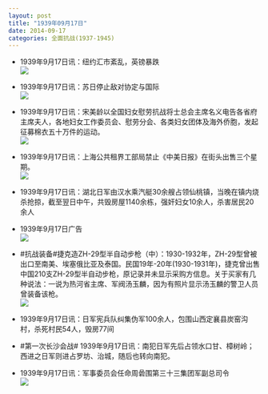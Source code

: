```yaml
---
layout: post
title: "1939年09月17日"
date: 2014-09-17
categories: 全面抗战(1937-1945)
---
```


<meta name="referrer" content="no-referrer" />

- 1939年9月17日讯：纽约汇市紊乱，英镑暴跌 <br/><img src="https://ww4.sinaimg.cn/large/aca367d8jw1ekftjeh1r0j208p0citaf.jpg" />

- 1939年9月17日讯：苏日停止敌对协定与国际 <br/><img src="https://ww4.sinaimg.cn/large/aca367d8jw1ekfrszi94ij20sl0ye4oo.jpg" />

- 1939年9月17日讯：宋美龄以全国妇女慰劳抗战将士总会主席名义电告各省府主席夫人，各地妇女工作委员会、慰劳分会、各类妇女团体及海外侨胞，发起征募棉衣五十万件的运动。 <br/><img src="https://ww3.sinaimg.cn/large/aca367d8jw1ekfq2zyqkgj206s08ct8n.jpg" />

- 1939年9月17日讯：上海公共租界工部局禁止《中美日报》在街头出售三个星期。 <br/><img src="https://ww4.sinaimg.cn/large/aca367d8jw1ekfhet5yb2j20z70qead8.jpg" />

- 1939年9月17日讯：湖北日军由汉水乘汽艇30余艘占领仙桃镇，当晚在镇内烧杀抢掠，截至翌日中午，共毁房屋1140余栋，强奸妇女10余人，杀害居民20余人 

- 1939年9月17日广告 <br/><img src="https://ww3.sinaimg.cn/large/aca367d8jw1ekfaghmgifj20p30h5dky.jpg" />

- #抗战装备#捷克造ZH-29型半自动步枪（中）：1930-1932年，ZH-29型曾被出口至南美、埃塞俄比亚及泰国。民国19年-20年(1930-1931年)，捷克曾出售中国210支ZH-29型半自动步枪，原记录并未显示采购方信息。关于买家有几种说法：一说为热河省主席、军阀汤玉麟，因为有照片显示汤玉麟的警卫人员曾装备该枪。 <br/><img src="https://ww1.sinaimg.cn/large/aca367d8jw1ekf8qmxdssj20hs0pcq99.jpg" />

- 1939年9月17日讯：日军宪兵队纠集伪军100余人，包围山西定襄县炭窑沟村，杀死村民54人，毁房77间 

- #第一次长沙会战# 1939年9月17日讯：南犯日军先后占领水口甘、樟树岭；西进之日军则进占罗坊、治城，随后也转向南犯。 

- 1939年9月17日讯：军事委员会任命周碞围第三十三集团军副总司令 <br/><img src="https://ww4.sinaimg.cn/large/aca367d8jw1ekf3iieutaj20ci0es42p.jpg" />

